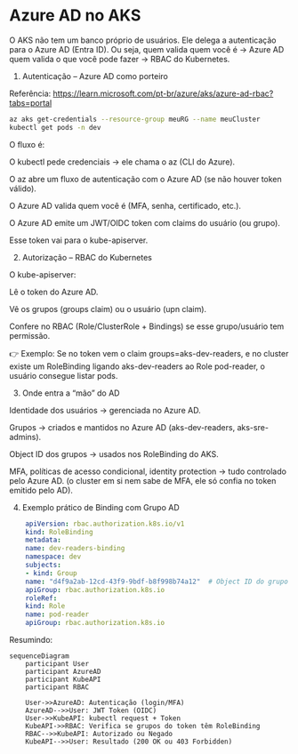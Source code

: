 # Azure AD no AKS

O AKS não tem um banco próprio de usuários. Ele delega a autenticação para o Azure AD (Entra ID).
Ou seja, quem valida quem você é → Azure AD
quem valida o que você pode fazer → RBAC do Kubernetes.

1. Autenticação – Azure AD como porteiro

Referência: https://learn.microsoft.com/pt-br/azure/aks/azure-ad-rbac?tabs=portal



```sh
az aks get-credentials --resource-group meuRG --name meuCluster
kubectl get pods -n dev

```


O fluxo é:

O kubectl pede credenciais → ele chama o az (CLI do Azure).

O az abre um fluxo de autenticação com o Azure AD (se não houver token válido).

O Azure AD valida quem você é (MFA, senha, certificado, etc.).

O Azure AD emite um JWT/OIDC token com claims do usuário (ou grupo).

Esse token vai para o kube-apiserver.


2. Autorização – RBAC do Kubernetes

O kube-apiserver:

Lê o token do Azure AD.

Vê os grupos (groups claim) ou o usuário (upn claim).

Confere no RBAC (Role/ClusterRole + Bindings) se esse grupo/usuário tem permissão.

👉 Exemplo:
Se no token vem o claim groups=aks-dev-readers, e no cluster existe um RoleBinding ligando aks-dev-readers ao Role pod-reader, o usuário consegue listar pods.



3. Onde entra a “mão” do AD

Identidade dos usuários → gerenciada no Azure AD.

Grupos → criados e mantidos no Azure AD (aks-dev-readers, aks-sre-admins).

Object ID dos grupos → usados nos RoleBinding do AKS.

MFA, políticas de acesso condicional, identity protection → tudo controlado pelo Azure AD.
(o cluster em si nem sabe de MFA, ele só confia no token emitido pelo AD).


4. Exemplo prático de Binding com Grupo AD

```yaml
    apiVersion: rbac.authorization.k8s.io/v1
    kind: RoleBinding
    metadata:
    name: dev-readers-binding
    namespace: dev
    subjects:
    - kind: Group
    name: "d4f9a2ab-12cd-43f9-9bdf-b8f998b74a12"  # Object ID do grupo no Entra ID
    apiGroup: rbac.authorization.k8s.io
    roleRef:
    kind: Role
    name: pod-reader
    apiGroup: rbac.authorization.k8s.io

```



Resumindo:

```mermaid
sequenceDiagram
    participant User
    participant AzureAD
    participant KubeAPI
    participant RBAC

    User->>AzureAD: Autenticação (login/MFA)
    AzureAD-->>User: JWT Token (OIDC)
    User->>KubeAPI: kubectl request + Token
    KubeAPI->>RBAC: Verifica se grupos do token têm RoleBinding
    RBAC-->>KubeAPI: Autorizado ou Negado
    KubeAPI-->>User: Resultado (200 OK ou 403 Forbidden)
```
